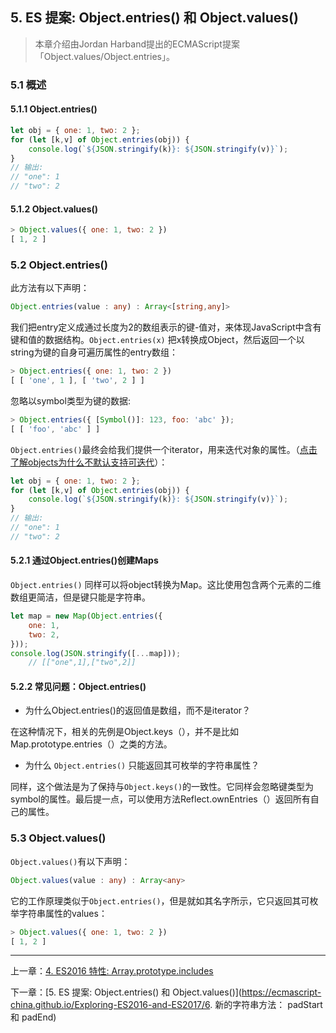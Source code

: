 ## 5. ES 提案: Object.entries() 和 Object.values()

>本章介绍由Jordan Harband提出的ECMAScript提案「Object.values/Object.entries」。

### 5.1 概述

#### 5.1.1 Object.entries() 

```js
let obj = { one: 1, two: 2 };
for (let [k,v] of Object.entries(obj)) {
    console.log(`${JSON.stringify(k)}: ${JSON.stringify(v)}`);
}
// 输出:
// "one": 1
// "two": 2
```

#### 5.1.2 Object.values()

```js
> Object.values({ one: 1, two: 2 })
[ 1, 2 ]
```

### 5.2 Object.entries() 

此方法有以下声明：

```ts
Object.entries(value : any) : Array<[string,any]>
```

我们把entry定义成通过长度为2的数组表示的键-值对，来体现JavaScript中含有键和值的数据结构。`Object.entries(x)` 把x转换成Object，然后返回一个以string为键的自身可遍历属性的entry数组：

```js
> Object.entries({ one: 1, two: 2 })
[ [ 'one', 1 ], [ 'two', 2 ] ]
```


忽略以symbol类型为键的数据:

```js
> Object.entries({ [Symbol()]: 123, foo: 'abc' });
[ [ 'foo', 'abc' ] ]
```
`Object.entries()`最终会给我们提供一个iterator，用来迭代对象的属性。（[点击了解objects为什么不默认支持可迭代](http://exploringjs.com/es6/ch_iteration.html#sec_plain-objects-not-iterable)）：

```js
let obj = { one: 1, two: 2 };
for (let [k,v] of Object.entries(obj)) {
    console.log(`${JSON.stringify(k)}: ${JSON.stringify(v)}`);
}
// 输出:
// "one": 1
// "two": 2
```

#### 5.2.1 通过Object.entries()创建Maps

`Object.entries()` 同样可以将object转换为Map。这比使用包含两个元素的二维数组更简洁，但是键只能是字符串。

```js
let map = new Map(Object.entries({
    one: 1,
    two: 2,
}));
console.log(JSON.stringify([...map]));
    // [["one",1],["two",2]]
``` 

#### 5.2.2 常见问题：Object.entries()


* 为什么Object.entries()的返回值是数组，而不是iterator？


在这种情况下，相关的先例是Object.keys（），并不是比如Map.prototype.entries（）之类的方法。

* 为什么 `Object.entries()` 只能返回其可枚举的字符串属性？

同样，这个做法是为了保持与`Object.keys()`的一致性。它同样会忽略键类型为symbol的属性。最后提一点，可以使用方法Reflect.ownEntries（）返回所有自己的属性。

### 5.3 Object.values()

`Object.values()`有以下声明：

```ts
Object.values(value : any) : Array<any>
```

它的工作原理类似于`Object.entries()`，但是就如其名字所示，它只返回其可枚举字符串属性的values：

```js
> Object.values({ one: 1, two: 2 })
[ 1, 2 ]
```

---

上一章：[4. ES2016 特性: Array.prototype.includes](https://ecmascript-china.github.io/Exploring-ES2016-and-ES2017/4.Array.prototype.includes)

下一章：[5. ES 提案: Object.entries() 和 Object.values()](https://ecmascript-china.github.io/Exploring-ES2016-and-ES2017/6. 新的字符串方法： padStart 和 padEnd)